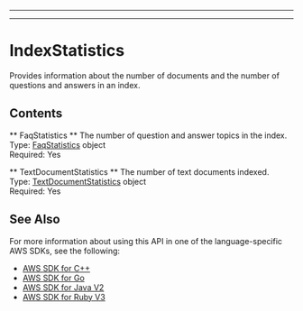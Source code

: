 --------

--------

# IndexStatistics<a name="API_IndexStatistics"></a>

Provides information about the number of documents and the number of questions and answers in an index\.

## Contents<a name="API_IndexStatistics_Contents"></a>

 ** FaqStatistics **   <a name="Kendra-Type-IndexStatistics-FaqStatistics"></a>
The number of question and answer topics in the index\.  
Type: [FaqStatistics](API_FaqStatistics.md) object  
Required: Yes

 ** TextDocumentStatistics **   <a name="Kendra-Type-IndexStatistics-TextDocumentStatistics"></a>
The number of text documents indexed\.  
Type: [TextDocumentStatistics](API_TextDocumentStatistics.md) object  
Required: Yes

## See Also<a name="API_IndexStatistics_SeeAlso"></a>

For more information about using this API in one of the language\-specific AWS SDKs, see the following:
+  [AWS SDK for C\+\+](https://docs.aws.amazon.com/goto/SdkForCpp/kendra-2019-02-03/IndexStatistics) 
+  [AWS SDK for Go](https://docs.aws.amazon.com/goto/SdkForGoV1/kendra-2019-02-03/IndexStatistics) 
+  [AWS SDK for Java V2](https://docs.aws.amazon.com/goto/SdkForJavaV2/kendra-2019-02-03/IndexStatistics) 
+  [AWS SDK for Ruby V3](https://docs.aws.amazon.com/goto/SdkForRubyV3/kendra-2019-02-03/IndexStatistics) 
